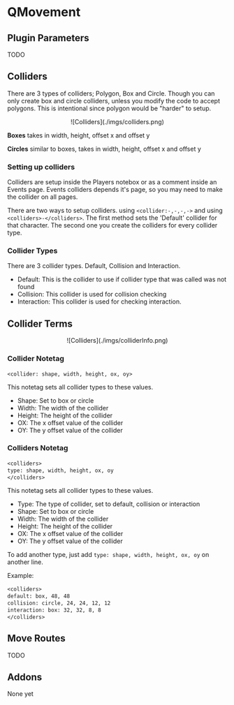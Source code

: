# QMovement
## Plugin Parameters
TODO

## Colliders
There are 3 types of colliders; Polygon, Box and Circle. Though you can only create
box and circle colliders, unless you modify the code to accept polygons. This is
intentional since polygon would be "harder" to setup.

<center>![Colliders](./imgs/colliders.png)</center>

**Boxes** takes in width, height, offset x and offset y

**Circles** similar to boxes, takes in width, height, offset x and offset y

### Setting up colliders
Colliders are setup inside the Players notebox or as a comment inside an Events page. Events colliders depends it's page, so you may need to make the collider on all pages.

There are two ways to setup colliders. using `<collider:-,-,-,->` and using
`<colliders>-</colliders>`. The first method sets the 'Default' collider for that
character. The second one you create the colliders for every collider type.

### Collider Types
There are 3 collider types. Default, Collision and Interaction.
- Default: This is the collider to use if collider type that was called was not found
- Collision: This collider is used for collision checking
- Interaction: This collider is used for checking interaction.

## Collider Terms
<center>![Colliders](./imgs/colliderInfo.png)</center>

### Collider Notetag
~~~
<collider: shape, width, height, ox, oy>
~~~
This notetag sets all collider types to these values.
- Shape: Set to box or circle
- Width: The width of the collider
- Height: The height of the collider
- OX: The x offset value of the collider
- OY: The y offset value of the collider

### Colliders Notetag
~~~
<colliders>
type: shape, width, height, ox, oy
</colliders>
~~~
This notetag sets all collider types to these values.
- Type: The type of collider, set to default, collision or interaction
- Shape: Set to box or circle
- Width: The width of the collider
- Height: The height of the collider
- OX: The x offset value of the collider
- OY: The y offset value of the collider

To add another type, just add `type: shape, width, height, ox, oy` on another line.

Example:
~~~
<colliders>
default: box, 48, 48
collision: circle, 24, 24, 12, 12
interaction: box: 32, 32, 8, 8
</colliders>
~~~

## Move Routes
TODO

## Addons
None yet
